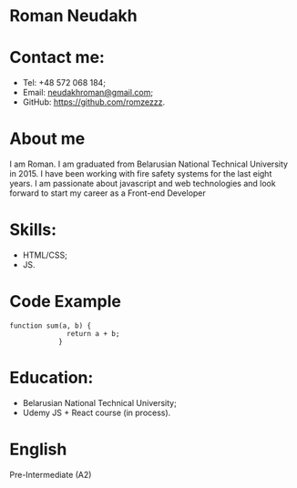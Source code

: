 # Roman Neudakh
# Contact me:
- Tel: +48 572 068 184;
- Email: neudakhroman@gmail.com;
- GitHub: https://github.com/romzezzz.

# About me
I am Roman. I am graduated from Belarusian National Technical University in 2015.
I have been working with fire safety systems for the last eight years. 
I am passionate about javascript and web technologies and look forward to start my career as a Front-end Developer

# Skills:
- HTML/CSS;
- JS.

# Code Example
```
function sum(a, b) {
              return a + b;
            } 
```

# Education:
- Belarusian National Technical University;
- Udemy JS + React course (in process).

# English
Pre-Intermediate (A2)